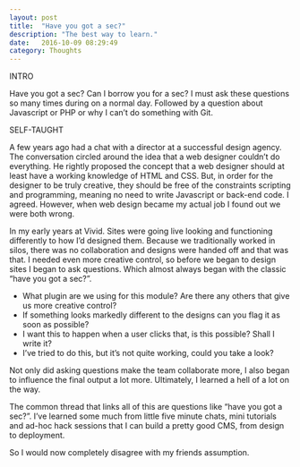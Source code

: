 ```yaml
---
layout: post
title:  "Have you got a sec?"
description: "The best way to learn."
date:   2016-10-09 08:29:49
category: Thoughts
---
```


INTRO 

Have you got a sec? Can I borrow you for a sec? I must ask these questions so many times during on a normal day. Followed by a question about Javascript or PHP or why I can’t do something with Git.

SELF-TAUGHT

A few years ago had a chat with a director at a successful design agency. The conversation circled around the idea that a web designer couldn’t do everything. He rightly proposed the concept that a web designer should at least have a working knowledge of HTML and CSS. But, in order for the designer to be truly creative, they should be free of the constraints scripting and programming, meaning no need to write Javascript or back-end code. I agreed. However, when web design became my actual job I found out we were both wrong.

In my early years at Vivid. Sites were going live looking and functioning differently to how I’d designed them. Because we traditionally worked in silos, there was no collaboration and designs were handed off and that was that. I needed even more creative control, so before we began to design sites I began to ask questions. Which almost always began with the classic “have you got a sec?”.

- What plugin are we using for this module? Are there any others that give us more creative control?
- If something looks markedly different to the designs can you flag it as soon as possible?
- I want this to happen when a user clicks that, is this possible? Shall I write it?
- I’ve tried to do this, but it’s not quite working, could you take a look?

Not only did asking questions make the team collaborate more,  I also began to influence the final output a lot more. Ultimately, I learned a hell of a lot on the way.

The common thread that links all of this are questions like “have you got a sec?”. I’ve learned some much from little five minute chats, mini tutorials and ad-hoc hack sessions that I can  build a pretty good CMS, from design to deployment.

So I would now completely disagree with my friends assumption.

